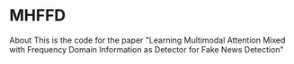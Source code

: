 # MHFFD
About This is the code for the paper "Learning Multimodal Attention Mixed with Frequency Domain Information as Detector for Fake News Detection" 
